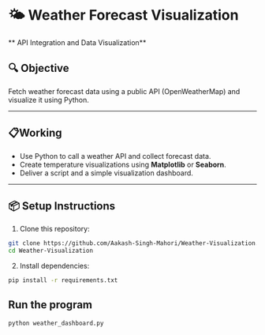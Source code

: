# 🌤️ Weather Forecast Visualization

** API Integration and Data Visualization**

## 🔍 Objective

Fetch weather forecast data using a public API (OpenWeatherMap) and visualize it using Python.

---

## 📋Working

- Use Python to call a weather API and collect forecast data.
- Create temperature visualizations using **Matplotlib** or **Seaborn**.
- Deliver a script and a simple visualization dashboard.

---

## 📦 Setup Instructions

1. Clone this repository:

```bash
git clone https://github.com/Aakash-Singh-Mahori/Weather-Visualization.git
cd Weather-Visualization
```

2. Install dependencies:

```bash
pip install -r requirements.txt
```

## Run the program

```bash
python weather_dashboard.py
```
